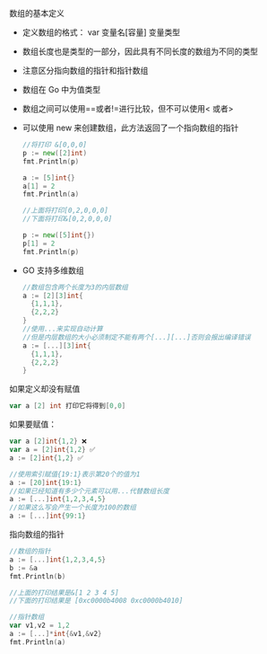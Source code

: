 数组的基本定义

- 定义数组的格式： var 变量名[容量] 变量类型

- 数组长度也是类型的一部分，因此具有不同长度的数组为不同的类型

- 注意区分指向数组的指针和指针数组

- 数组在 Go 中为值类型

- 数组之间可以使用==或者!=进行比较，但不可以使用< 或者>

- 可以使用 new 来创建数组，此方法返回了一个指向数组的指针

  ```go
  //将打印 &[0,0,0]
  p := new([2]int)
  fmt.Println(p)

  a := [5]int{}
  a[1] = 2
  fmt.Println(a)

  //上面将打印[0,2,0,0,0]
  //下面将打印&[0,2,0,0,0]

  p := new([5]int{})
  p[1] = 2
  fmt.Println(p)
  ```

- GO 支持多维数组

  ```go
  //数组包含两个长度为3的内层数组
  a := [2][3]int{
  	{1,1,1},
  	{2,2,2}
  }
  //使用...来实现自动计算
  //但是内层数组的大小必须制定不能有两个[...][...]否则会报出编译错误
  a := [...][3]int{
  	{1,1,1},
  	{2,2,2}
  }
  ```

如果定义却没有赋值

```go
var a [2] int 打印它将得到[0,0]
```

如果要赋值：

```go
var a [2]int{1,2} ❌
var a = [2]int{1,2} ✅
a := [2]int{1,2} ✅

//使用索引赋值{19:1}表示第20个的值为1
a := [20]int{19:1}
//如果已经知道有多少个元素可以用...代替数组长度
a := [...]int{1,2,3,4,5}
//如果这么写会产生一个长度为100的数组
a := [...]int{99:1}

```

指向数组的指针

```go
//数组的指针
a := [...]int{1,2,3,4,5}
b := &a
fmt.Println(b)

//上面的打印结果是&[1 2 3 4 5]
//下面的打印结果是 [0xc0000b4008 0xc0000b4010]

//指针数组
var v1,v2 = 1,2
a := [...]*int{&v1,&v2}
fmt.Println(a)
```
